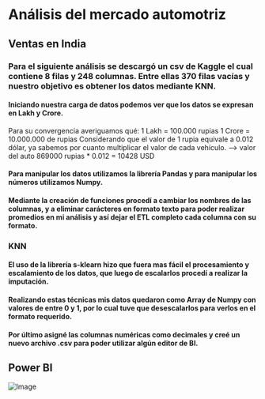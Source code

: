 # Análisis del mercado automotriz

## Ventas en India

### Para el siguiente análisis se descargó un csv de Kaggle el cual contiene 8 filas y 248 columnas. Entre ellas 370 filas vacías y nuestro objetivo es obtener los datos mediante KNN.

#### Iniciando nuestra carga de datos podemos ver que los datos se expresan en Lakh y Crore. 
Para su convergencia averiguamos qué: 
1 Lakh = 100.000 rupias
1 Crore = 10.000.000 de rupias
Considerando que el valor de 1 rupia equivale a 0.012 dólar, ya sabemos por cuanto multiplicar el valor de cada vehículo. --> valor del auto 869000 rupias * 0.012 = 10428 USD

#### Para manipular los datos utilizamos la librería Pandas y para manipular los números utilizamos Numpy.

#### Mediante la creación de funciones procedí a cambiar los nombres de las columnas, y a eliminar carácteres en formato texto para poder realizar promedios en mi análisis y así dejar el ETL completo cada columna con su formato.

### KNN

#### El uso de la librería s-klearn hizo que fuera mas fácil el procesamiento y escalamiento de los datos, que luego de escalarlos procedí a realizar la imputación.
#### Realizando estas técnicas mis datos quedaron como Array de Numpy con valores de entre 0 y 1, por lo cual tuve que desescalarlos para verlos en el formato requerido.
#### Por último asigné las columnas numéricas como decimales y creé un nuevo archivo .csv para poder utilizar algún editor de BI.

## Power BI

![Image](https://github.com/user-attachments/assets/1d1cb6d1-9c5f-4a6a-99c4-51dcc0866785)

